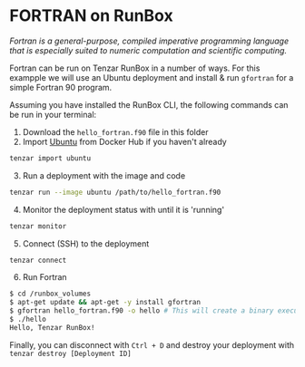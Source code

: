 # FORTRAN on RunBox

*Fortran is a general-purpose, compiled imperative programming language that is especially suited to numeric computation and scientific computing.*

Fortran can be run on Tenzar RunBox in a number of ways. For this exampple we will use an Ubuntu deployment and install & run `gfortran` for a simple Fortran 90 program.

Assuming you have installed the RunBox CLI, the following commands can be run in your terminal:

1. Download the `hello_fortran.f90` file in this folder
2. Import [Ubuntu](https://hub.docker.com/_/ubuntu/) from Docker Hub if you haven't already
```bash
tenzar import ubuntu
```
3. Run a deployment with the image and code
```bash
tenzar run --image ubuntu /path/to/hello_fortran.f90
```
4. Monitor the deployment status with until it is 'running'
```bash
tenzar monitor
```
5. Connect (SSH) to the deployment
```bash
tenzar connect
```
6. Run Fortran
```bash
$ cd /runbox_volumes
$ apt-get update && apt-get -y install gfortran
$ gfortran hello_fortran.f90 -o hello # This will create a binary executable called hello
$ ./hello
Hello, Tenzar RunBox!
```

Finally, you can disconnect with `Ctrl + D` and destroy your deployment with `tenzar destroy [Deployment ID]`
